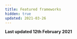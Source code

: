 ```yaml
---
title: Featured frameworks
hidden: true
updated: 2021-03-26
---
```


**Last updated 12th February 2021**


